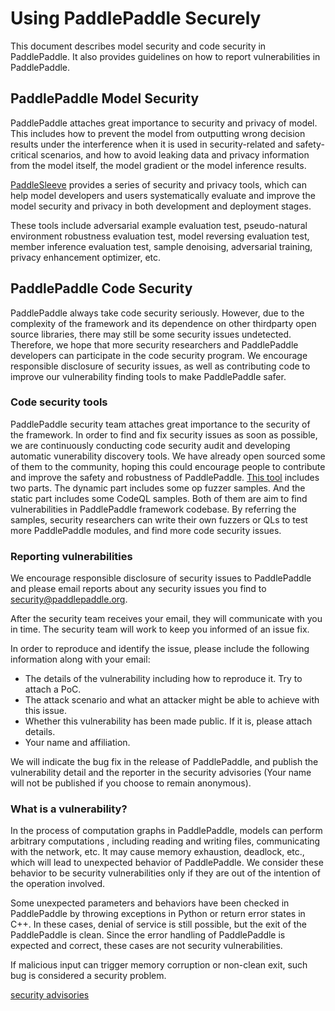 # Using PaddlePaddle Securely

This document describes model security and code security in PaddlePaddle. It also provides guidelines on how to report vulnerabilities in PaddlePaddle.

## PaddlePaddle Model Security

PaddlePaddle attaches great importance to security and privacy of model. This includes how to prevent the model from outputting wrong decision results under the interference when it is used in security-related and safety-critical scenarios, and how to avoid leaking data and privacy information from the model itself, the model gradient or the model inference results.



[PaddleSleeve](https://github.com/PaddlePaddle/PaddleSleeve) provides a series of security and privacy tools, which can help model developers and users systematically evaluate and improve the model security and privacy in both development and deployment stages.



These tools include adversarial example evaluation test, pseudo-natural environment robustness evaluation test, model reversing evaluation test, member inference evaluation test, sample denoising, adversarial training, privacy enhancement optimizer, etc.

## PaddlePaddle Code Security

PaddlePaddle always take code security seriously. However, due to the complexity of the framework and its dependence on other thirdparty open source libraries, there may still be some security issues undetected. Therefore, we hope that more security researchers and PaddlePaddle developers can participate in the code security program. We encourage responsible disclosure of security issues, as well as contributing code to improve our vulnerability finding tools to make PaddlePaddle safer.

### Code security tools

PaddlePaddle security team attaches great importance to the security of the framework. In order to find and fix security issues as soon as possible, we are continuously conducting code security audit and developing automatic vunerability discovery tools. We have already open sourced some of them to the community, hoping this could encourage people to contribute and improve the safety and robustness of PaddlePaddle. [This tool](https://github.com/PaddlePaddle/PaddleSleeve/tree/main/CodeSecurity) includes two parts. The dynamic part includes some op fuzzer samples. And the static part includes some CodeQL samples. Both of them are aim to find vulnerabilities in PaddlePaddle framework codebase. By referring the samples, security researchers can write their own fuzzers or QLs to test more PaddlePaddle modules, and find more code security issues.

### Reporting vulnerabilities

We encourage responsible disclosure of security issues to PaddlePaddle and please email reports about any security issues you find to security@paddlepaddle.org.



After the security team receives your email, they will communicate with you in time. The security team will work to keep you informed of an issue fix.



In order to reproduce and identify the issue, please include the following information along with your email:

- The details of the vulnerability including how to reproduce it. Try to attach a PoC.
- The attack scenario and what an attacker might be able to achieve with this issue.
- Whether this vulnerability has been made public. If it is, please attach details.
- Your name and affiliation.

We will indicate the bug fix in the release of PaddlePaddle, and publish the vulnerability detail and the reporter in the security advisories (Your name will not be published if you choose to remain anonymous).

### What is a vulnerability?

In the process of computation graphs in PaddlePaddle, models can perform arbitrary computations , including reading and writing files, communicating with the network, etc. It may cause memory exhaustion, deadlock, etc., which will lead to unexpected behavior of PaddlePaddle. We consider these behavior to be security vulnerabilities only if they are out of the intention of the operation involved. 



Some unexpected parameters and behaviors have been checked in PaddlePaddle by throwing exceptions in Python or return error states in C++. In these cases, denial of service is still possible, but the exit of the PaddlePaddle is clean. Since the error handling of PaddlePaddle is expected and correct, these cases are not security vulnerabilities.



If malicious input can trigger memory corruption or non-clean exit, such bug is considered a security problem.



[security advisories](https://github.com/PaddlePaddle/Paddle/blob/develop/security/README.md)
